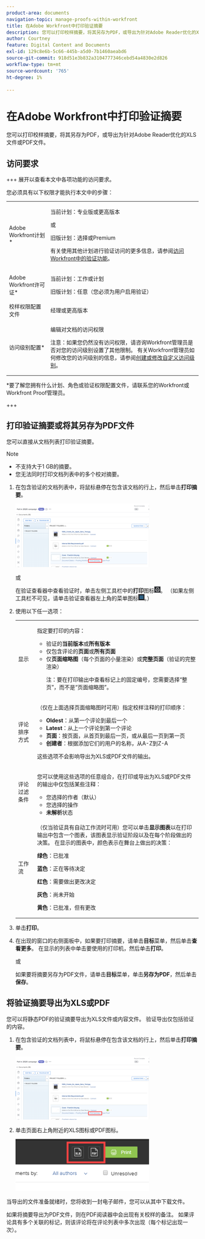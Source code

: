```yaml
---
product-area: documents
navigation-topic: manage-proofs-within-workfront
title: 在Adobe Workfront中打印验证摘要
description: 您可以打印校样摘要，将其另存为PDF，或导出为针对Adobe Reader优化的XLS文件或PDF文件。
author: Courtney
feature: Digital Content and Documents
exl-id: 129c8e6b-5c66-445b-a5d0-7b1460aeabd6
source-git-commit: 918d51e3b832a3104777346cebd54a4830e2d826
workflow-type: tm+mt
source-wordcount: '765'
ht-degree: 1%

---
```


# 在Adobe Workfront中打印验证摘要

您可以打印校样摘要，将其另存为PDF，或导出为针对Adobe Reader优化的XLS文件或PDF文件。

## 访问要求

+++ 展开以查看本文中各项功能的访问要求。

您必须具有以下权限才能执行本文中的步骤：

<table style="table-layout:auto"> 
 <col> 
 <col> 
 <tbody> 
  <tr> 
   <td role="rowheader">Adobe Workfront计划*</td> 
   <td> <p>当前计划：专业版或更高版本</p> <p>或</p> <p>旧版计划：选择或Premium</p> <p>有关使用其他计划进行验证访问的更多信息，请参阅<a href="/help/quicksilver/administration-and-setup/manage-workfront/configure-proofing/access-to-proofing-functionality.md" class="MCXref xref">访问Workfront中的验证功能</a>。</p> </td> 
  </tr> 
  <tr> 
   <td role="rowheader">Adobe Workfront许可证*</td> 
   <td> <p>当前计划：工作或计划</p> <p>旧版计划：任意（您必须为用户启用验证）</p> </td> 
  </tr> 
  <tr> 
   <td role="rowheader">校样权限配置文件 </td> 
   <td>经理或更高版本</td> 
  </tr> 
  <tr> 
   <td role="rowheader">访问级别配置*</td> 
   <td> <p>编辑对文档的访问权限</p> <p>注意：如果您仍然没有访问权限，请咨询Workfront管理员是否对您的访问级别设置了其他限制。 有关Workfront管理员如何修改您的访问级别的信息，请参阅<a href="../../../administration-and-setup/add-users/configure-and-grant-access/create-modify-access-levels.md" class="MCXref xref">创建或修改自定义访问级别</a>。</p> </td> 
  </tr> 
 </tbody> 
</table>

&#42;要了解您拥有什么计划、角色或验证权限配置文件，请联系您的Workfront或Workfront Proof管理员。

+++

## 打印验证摘要或将其另存为PDF文件

您可以直接从文档列表打印验证摘要。

>[!NOTE]
>
>* 不支持大于1 GB的摘要。
>* 您无法同时打印文档列表中的多个校对摘要。

1. 在包含验证的文档列表中，将鼠标悬停在包含该文档的行上，然后单击&#x200B;**打印摘要**。

   ![proof_printsummary.png](assets/proof-printsummary-350x166.png)

   或

   在验证查看器中查看验证时，单击左侧工具栏中的&#x200B;**打印**&#x200B;图标![](assets/print-icon-in-pv.png)。 （如果左侧工具栏不可见，请单击验证查看器左上角的菜单图标![](assets/menu-icon-in-pv.png)。）

1. 使用以下任一选项：

   <table style="table-layout:auto"> 
    <col> 
    <col> 
    <tbody> 
     <tr> 
      <td role="rowheader">显示</td> 
      <td> <p>指定要打印的内容：</p> 
       <ul> 
        <li>验证的<strong>当前版本</strong>或<strong>所有版本</strong></li> 
        <li>仅包含评论的<strong>页面</strong>或<strong>所有页面</strong></li> 
        <li>仅<strong>页面缩略图</strong>（每个页面的小量渲染）或<strong>完整页面</strong>（验证的完整渲染）<br></li> 
        <p>注：要在打印输出中查看标记上的固定编号，您需要选择“整页”，而不是“页面缩略图”。 </p> 
       </ul> </td> 
     </tr> 
     <tr> 
      <td role="rowheader">评论排序方式</td> 
      <td> <p>（仅在上面选择页面缩略图时可用）指定校样注释的打印顺序：</p> 
       <ul> 
        <li><strong>Oldest</strong>：从第一个评论到最后一个</li> 
        <li><strong>Latest</strong>：从上一个评论到第一个评论</li> 
        <li><strong>页面</strong>：按页面，从首页到最后一页，或从最后一页到第一页</li> 
        <li><strong>创建者</strong>：根据添加它们的用户的名称，从A-Z到Z-A</li> 
       </ul> <p>这些选项不会影响导出为XLS或PDF文件的输出。</p> </td> 
     </tr> 
     <tr> 
      <td role="rowheader">评论过滤条件</td> 
      <td> <p>您可以使用这些选项的任意组合，在打印或导出为XLS或PDF文件的输出中仅包括某些注释：</p> 
       <ul> 
        <li>您选择的作者（默认）</li> 
        <li>您选择的操作</li> 
        <li><strong>未解析</strong>状态</li> 
       </ul> </td> 
     </tr> 
     <tr> 
      <td role="rowheader">工作流</td> 
      <td> <p>（仅当验证具有自动工作流时可用）您可以单击<strong>显示图表</strong>以在打印输出中包含一个图表，该图表显示验证阶段以及在每个阶段做出的决策。 在显示的图表中，颜色表示在舞台上做出的决策：</p> <p><strong>绿色</strong>：已批准</p> <p><strong>蓝色</strong>：正在等待决定</p> <p><strong>红色</strong>：需要做出更改决定</p> <p><strong>灰色</strong>：尚未开始</p> <p><strong>黄色</strong>：已批准，但有更改</p> </td> 
     </tr> 
    </tbody> 
   </table>

1. 单击&#x200B;**打印**。
1. 在出现的窗口的右侧面板中，如果要打印摘要，请单击&#x200B;**目标**&#x200B;菜单，然后单击&#x200B;**查看更多**。 在显示的列表中单击要使用的打印机，然后单击&#x200B;**打印**。

   或

   如果要将摘要另存为PDF文件，请单击&#x200B;**目标**&#x200B;菜单，单击&#x200B;**另存为PDF**，然后单击&#x200B;**保存**。

## 将验证摘要导出为XLS或PDF

您可以将静态PDF的验证摘要导出为XLS文件或内容文件。 验证导出仅包括验证的内容。

1. 在包含验证的文档列表中，将鼠标悬停在包含该文档的行上，然后单击&#x200B;**打印摘要**。

   ![proof_printsummary.png](assets/proof-printsummary-350x166.png)

1. 单击页面右上角附近的XLS图标或PDF图标。

   ![](assets/xls-pdf-icons-350x136.png)

当导出的文件准备就绪时，您将收到一封电子邮件，您可以从其中下载文件。

如果将摘要导出为PDF文件，则在PDF阅读器中会出现有关校样的备注。 如果评论具有多个关联的标记，则该评论将在评论列表中多次出现（每个标记出现一次）。
